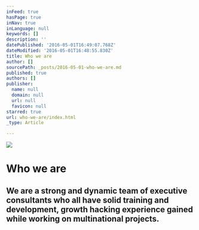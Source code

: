 ```yaml
---
inFeed: true
hasPage: true
inNav: true
inLanguage: null
keywords: []
description: ''
datePublished: '2016-05-01T16:49:07.768Z'
dateModified: '2016-05-01T16:48:55.830Z'
title: Who we are
author: []
sourcePath: _posts/2016-05-01-who-we-are.md
published: true
authors: []
publisher:
  name: null
  domain: null
  url: null
  favicon: null
starred: true
url: who-we-are/index.html
_type: Article

---
```

![](https://the-grid-user-content.s3-us-west-2.amazonaws.com/b5b100b9-d126-4c1b-889d-abd5bb016313.jpg)

# Who we are

## We are a strong and dynamic team of executive consultants who all have solid training and development, growth hacking experience gained while working on multinational projects.